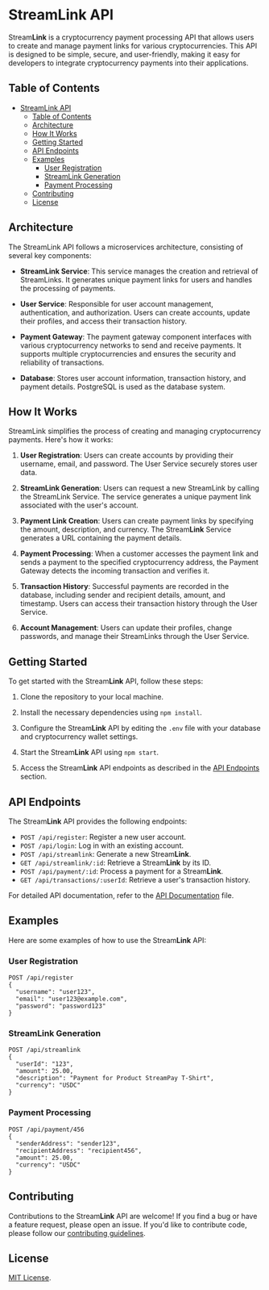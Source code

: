 # StreamLink API

Stream**Link** is a cryptocurrency payment processing API that allows users to create and manage payment links for various cryptocurrencies. This API is designed to be simple, secure, and user-friendly, making it easy for developers to integrate cryptocurrency payments into their applications.

## Table of Contents

- [StreamLink API](#streamlink-api)
  - [Table of Contents](#table-of-contents)
  - [Architecture](#architecture)
  - [How It Works](#how-it-works)
  - [Getting Started](#getting-started)
  - [API Endpoints](#api-endpoints)
  - [Examples](#examples)
    - [User Registration](#user-registration)
    - [StreamLink Generation](#streamlink-generation)
    - [Payment Processing](#payment-processing)
  - [Contributing](#contributing)
  - [License](#license)

## Architecture

The StreamLink API follows a microservices architecture, consisting of several key components:

- **StreamLink Service**: This service manages the creation and retrieval of StreamLinks. It generates unique payment links for users and handles the processing of payments.

- **User Service**: Responsible for user account management, authentication, and authorization. Users can create accounts, update their profiles, and access their transaction history.

- **Payment Gateway**: The payment gateway component interfaces with various cryptocurrency networks to send and receive payments. It supports multiple cryptocurrencies and ensures the security and reliability of transactions.

- **Database**: Stores user account information, transaction history, and payment details. PostgreSQL is used as the database system.

## How It Works

StreamLink simplifies the process of creating and managing cryptocurrency payments. Here's how it works:

1. **User Registration**: Users can create accounts by providing their username, email, and password. The User Service securely stores user data.

2. **StreamLink Generation**: Users can request a new StreamLink by calling the StreamLink Service. The service generates a unique payment link associated with the user's account.

3. **Payment Link Creation**: Users can create payment links by specifying the amount, description, and currency. The Stream**Link** Service generates a URL containing the payment details.

4. **Payment Processing**: When a customer accesses the payment link and sends a payment to the specified cryptocurrency address, the Payment Gateway detects the incoming transaction and verifies it.

5. **Transaction History**: Successful payments are recorded in the database, including sender and recipient details, amount, and timestamp. Users can access their transaction history through the User Service.

6. **Account Management**: Users can update their profiles, change passwords, and manage their StreamLinks through the User Service.

## Getting Started

To get started with the Stream**Link** API, follow these steps:

1. Clone the repository to your local machine.

2. Install the necessary dependencies using `npm install`.

3. Configure the Stream**Link** API by editing the `.env` file with your database and cryptocurrency wallet settings.

4. Start the Stream**Link** API using `npm start`.

5. Access the Stream**Link** API endpoints as described in the [API Endpoints](#api-endpoints) section.

## API Endpoints

The Stream**Link** API provides the following endpoints:

- `POST /api/register`: Register a new user account.
- `POST /api/login`: Log in with an existing account.
- `POST /api/streamlink`: Generate a new Stream**Link**.
- `GET /api/streamlink/:id`: Retrieve a Stream**Link** by its ID.
- `POST /api/payment/:id`: Process a payment for a Stream**Link**.
- `GET /api/transactions/:userId`: Retrieve a user's transaction history.

For detailed API documentation, refer to the [API Documentation](docs.streamlink.xyz) file.

## Examples

Here are some examples of how to use the Stream**Link** API:

### User Registration

```http
POST /api/register
{
  "username": "user123",
  "email": "user123@example.com",
  "password": "password123"
}
```

### StreamLink Generation

```http
POST /api/streamlink
{
  "userId": "123",
  "amount": 25.00,
  "description": "Payment for Product StreamPay T-Shirt",
  "currency": "USDC"
}
```

### Payment Processing

```http
POST /api/payment/456
{
  "senderAddress": "sender123",
  "recipientAddress": "recipient456",
  "amount": 25.00,
  "currency": "USDC"
}
```

## Contributing

Contributions to the Stream**Link** API are welcome! If you find a bug or have a feature request, please open an issue. If you'd like to contribute code, please follow our [contributing guidelines](CONTRIBUTING.md).

## License

[MIT License](LICENSE).
